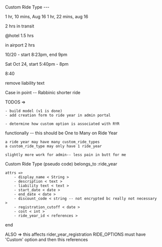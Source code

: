 Custom Ride Type ---

1 hr, 10 mins, Aug 16
1 hr, 22 mins, aug 16

2 hrs in transit

@hotel 1.5 hrs

in airport
2 hrs

10/20 - start 8:23pm, end 9pm

Sat Oct 24, start 5:40pm - 8pm

8:40


remove liability text

Case in point -- 
Rabbinic shorter ride 

TODOS => 

	- build model (v1 is done)
	- add creation form to ride year in admin portal

 	- determine how custom option is associated with RYR


functionally -- this should be One to Many on Ride Year

	a ride year may have many custom_ride_types
	a custom_ride_type may only have 1 ride_year

	slightly more work for admin-- less pain in butt for me

Custom Ride Type (pseudo code)
	belongs_to :ride_year

	attrs => 
		- display_name < String >
		- description < text >
		- liability text < text > 
		- start_date < date >
		- end_date < date >
		- discount_code < string -- not encrypted bc really not necessary >
		- registration_cutoff < date >
		- cost < int > 
		- ride_year_id < references >

end

ALSO => 
	this affects rider_year_registration 
	RIDE_OPTIONS must have 'Custom' option 
	and then this references 
